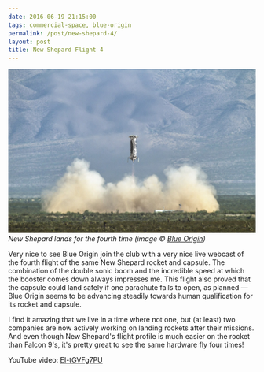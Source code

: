 ```yaml
---
date: 2016-06-19 21:15:00
tags: commercial-space, blue-origin
permalink: /post/new-shepard-4/
layout: post
title: New Shepard Flight 4
---
```


![New Shepard Flight 4 Landing][i-ns4]  
_New Shepard lands for the fourth time (image © [Blue Origin][bo])_

Very nice to see Blue Origin join the club with a very nice live webcast of the fourth flight of the same New Shepard rocket and capsule. The combination of the double sonic boom and the incredible speed at which the booster comes down always impresses me. This flight also proved that the capsule could land safely if one parachute fails to open, as planned — Blue Origin seems to be advancing steadily towards human qualification for its rocket and capsule.

I find it amazing that we live in a time where not one, but (at least) two companies are now actively working on landing rockets after their missions. And even though New Shepard's flight profile is much easier on the rocket than Falcon&nbsp;9's, it's pretty great to see the same hardware fly four times!

YouTube video: [EI-tGVFg7PU](http://youtube.com/watch?v=EI-tGVFg7PU)

[bo]: https://www.blueorigin.com
[i-ns4]: /static/media/2016/06/ns4.jpg